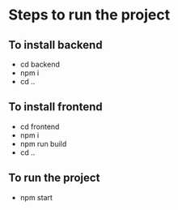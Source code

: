 # Steps to run the project


## To install backend
<ul>
<li>cd backend</li>
<li>npm i</li>
<li>cd ..</li>
</ul>

## To install frontend
<ul>
<li>cd frontend</li>
<li>npm i</li>
<li>npm run build</li>
<li>cd ..</li>
</ul>

## To run the project
<ul>
<li>npm start</li>
</ul>


